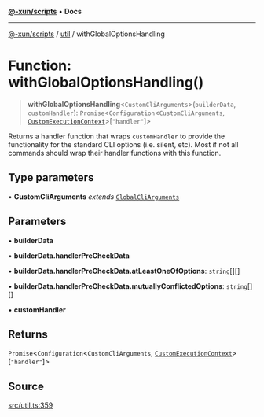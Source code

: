 [**@-xun/scripts**](../../README.md) • **Docs**

***

[@-xun/scripts](../../README.md) / [util](../README.md) / withGlobalOptionsHandling

# Function: withGlobalOptionsHandling()

> **withGlobalOptionsHandling**\<`CustomCliArguments`\>(`builderData`, `customHandler`): `Promise`\<`Configuration`\<`CustomCliArguments`, [`CustomExecutionContext`](../../configure/type-aliases/CustomExecutionContext.md)\>\[`"handler"`\]\>

Returns a handler function that wraps `customHandler` to provide the
functionality for the standard CLI options (i.e. silent, etc). Most if not
all commands should wrap their handler functions with this function.

## Type parameters

• **CustomCliArguments** *extends* [`GlobalCliArguments`](../type-aliases/GlobalCliArguments.md)

## Parameters

• **builderData**

• **builderData.handlerPreCheckData**

• **builderData.handlerPreCheckData.atLeastOneOfOptions**: `string`[][]

• **builderData.handlerPreCheckData.mutuallyConflictedOptions**: `string`[][]

• **customHandler**

## Returns

`Promise`\<`Configuration`\<`CustomCliArguments`, [`CustomExecutionContext`](../../configure/type-aliases/CustomExecutionContext.md)\>\[`"handler"`\]\>

## Source

[src/util.ts:359](https://github.com/Xunnamius/xscripts/blob/5489de7bb7a868e6076ae9406ce323b1b3f709f2/src/util.ts#L359)
